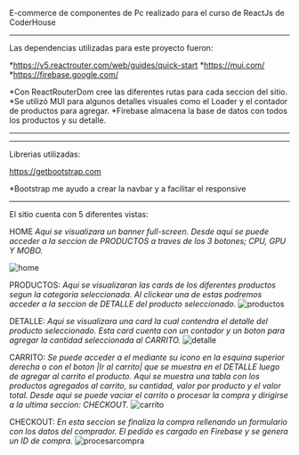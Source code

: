 E-commerce de componentes de Pc realizado para el curso de ReactJs de CoderHouse


******************************************************
Las dependencias utilizadas para este proyecto fueron:

*https://v5.reactrouter.com/web/guides/quick-start
*https://mui.com/
*https://firebase.google.com/

*Con ReactRouterDom cree las diferentes rutas para cada seccion del sitio.
*Se utilizó MUI para algunos detalles visuales como el Loader y el contador de productos para agregar.
*Firebase almacena la base de datos con todos los productos y su detalle.
******************************************************


*********************
Librerias utilizadas:

https://getbootstrap.com

*Bootstrap me ayudo a crear la navbar y a facilitar el responsive
*********************

El sitio cuenta con 5 diferentes vistas:

HOME
*Aqui se visualizara un banner full-screen. Desde aqui se puede acceder a la seccion de PRODUCTOS a traves de los 3 botones; CPU, GPU Y MOBO.*

![home](https://user-images.githubusercontent.com/95661597/172535900-1363103c-627d-4ea4-bac8-54e87b762f5d.png)

PRODUCTOS:
*Aqui se visualizaran las cards de los diferentes productos segun la categoria seleccionada. Al clickear una de estas podremos acceder a la seccion de DETALLE del producto seleccionado.*
![productos](https://user-images.githubusercontent.com/95661597/172536379-b4d7db7e-3aa4-46ae-bb3d-e78d41d6726f.png)

DETALLE:
*Aqui se visualizara una card la cual contendra el detalle del producto seleccionado. Esta card cuenta con un contador y un boton para agregar la cantidad seleccionada al CARRITO.*
![detalle](https://user-images.githubusercontent.com/95661597/172537162-24003767-13bf-4bba-b6af-b35a6c7cd876.png)

CARRITO:
*Se puede acceder a el mediante su icono en la esquina superior derecha o con el boton |Ir al carrito| que se muestra en el DETALLE luego de agregar al carrito el producto. Aqui se muestra una tabla con los productos agregados al carrito, su cantidad, valor por producto y el valor total. Desde aqui se puede vaciar el carrito o procesar la compra y dirigirse a la ultima seccion: CHECKOUT.*
![carrito](https://user-images.githubusercontent.com/95661597/172537583-8123d2d8-5a7f-4563-93cf-44ffc8aba3f0.png)

CHECKOUT:
*En esta seccion se finaliza la compra rellenando un formulario con los datos del comprador. El pedido es cargado en Firebase y se genera un ID de compra.*
![procesarcompra](https://user-images.githubusercontent.com/95661597/172537849-117f07ee-0816-4b43-8c01-ed8f3fb65151.png)






